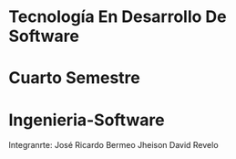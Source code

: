# Tecnología En Desarrollo De Software
# Cuarto Semestre
# Ingenieria-Software
Integranrte:
José Ricardo Bermeo
Jheison David Revelo

